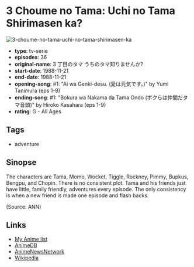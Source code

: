 # 3 Choume no Tama: Uchi no Tama Shirimasen ka?

![3-choume-no-tama-uchi-no-tama-shirimasen-ka](https://cdn.myanimelist.net/images/anime/9/74055.jpg)

-   **type**: tv-serie
-   **episodes**: 36
-   **original-name**: 3 丁目のタマ うちのタマ知りませんか?
-   **start-date**: 1988-11-21
-   **end-date**: 1988-11-21
-   **opening-song**: #1: "Ai wa Genki-desu. (愛は元気です。)" by Yumi Tanimura (eps 1-9)
-   **ending-song**: #1: "Bokura wa Nakama da Tama Ondo (ボクらは仲間だタマ音頭)" by Hiroko Kasahara (eps 1-9)
-   **rating**: G - All Ages

## Tags

-   adventure

## Sinopse

The characters are Tama, Momo, Wocket, Tiggle, Rockney, Pimmy, Bupkus, Bengpu, and Chopin. There is no consistent plot. Tama and his friends just have little, family friendly, adventures every episode. The only consistency is when a new friend is made one episode and flash backs.

(Source: ANN)

## Links

-   [My Anime list](https://myanimelist.net/anime/2467/3_Choume_no_Tama__Uchi_no_Tama_Shirimasen_ka)
-   [AnimeDB](http://anidb.info/perl-bin/animedb.pl?show=anime&aid=4678)
-   [AnimeNewsNetwork](http://www.animenewsnetwork.com/encyclopedia/anime.php?id=1426)
-   [Wikipedia](http://en.wikipedia.org/wiki/Tama_and_Friends)
